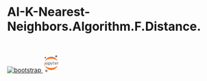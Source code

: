 # AI-K-Nearest-Neighbors.Algorithm.F.Distance.

  <br/>

  <a href="" target="_blank" rel="noreferrer"> <img src="https://upload.wikimedia.org/wikipedia/commons/thumb/9/9a/Visual_Studio_Code_1.35_icon.svg/2048px-Visual_Studio_Code_1.35_icon.svg.png" alt="bootstrap" width="40" height="40"/> </a>
  <a href="" target="_blank" rel="noreferrer"><img src="https://raw.githubusercontent.com/github/explore/a4691f04ff219c1c2aa02fc61fda41aa43f1459a/topics/jupyter-notebook/jupyter-notebook.png" alt="spring" width="40" height="40" /></a>

